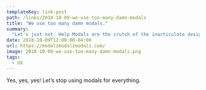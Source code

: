 ```yaml
---
templateKey: link-post
path: /links/2018-10-09-we-use-too-many-damn-modals
title: "We use too many damn modals."
summary:
  "Let's just not. Help Modals are the crutch of the inarticulate designer and developer. "
date: 2018-10-09T12:00:00-04:00
url: https://modalzmodalzmodalz.com/
image: 2018-10-09-we-use-too-many-damn-modals.png
tags:
  - UX
---
```

Yes, yes, yes! Let’s stop using modals for everything.
